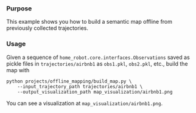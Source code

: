 ### Purpose

This example shows you how to build a semantic map offline from previously collected trajectories.

### Usage
Given a sequence of `home_robot.core.interfaces.Observations` saved as pickle files in `trajectories/airbnb1` as `obs1.pkl`, `obs2.pkl`, etc., build the map with
```
python projects/offline_mapping/build_map.py \
    --input_trajectory_path trajectories/airbnb1 \
    --output_visualization_path map_visualization/airbnb1.png
```
You can see a visualization at `map_visualization/airbnb1.png`.